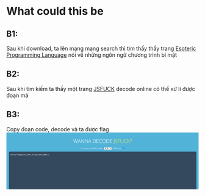 # What could this be
## B1: 
Sau khi download, ta lên mạng mạng search thì tìm thấy thấy trang [Esoteric Programming Language](https://en.wikipedia.org/wiki/Esoteric_programming_language) nói về những ngôn ngữ chương trình bí mật
## B2: 
Sau khi tìm kiếm ta thấy một trang [JSFUCK](https://enkhee-osiris.github.io/Decoder-JSFuck/) decode online có thể xử lí được đoạn mã
## B3: 
Copy đoạn code, decode và ta được flag
<img src="output.png">
